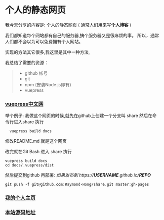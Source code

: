 # 个人的静态网页
  我今天分享的内容是: 个人的静态网页 ( 通常人们用来写**个人博客** )

我们都知道每个网站都有自己的服务器,搞个服务器又是很麻烦的事。
所以，通常人们都不会以为可以免费拥有个人网站。

实现的方法其它很多,我这里是其中一种方法,

我总结了需要的资源：
> * github 帐号
> *  git 
> *  npm (安装Node.js即有)
> * vuepress 
### [vuepress中文网](http://caibaojian.com/vuepress/guide/getting-started.html)

举个例子:
  我做这个网页的时候,就先在github上创建一个分支叫 share
  然后在命令行进入share 执行
  ```
    vuepress build docs
  ```
  修改README.md 就是这个网页

  改完就在Git Bash 进入 share 执行
  ```
  vuepress build docs
  cd docs/.vuepress/dist
  ```
  然后提交到github 
  再部署:
  *如果发布到 https://**USERNAME**.github.io/**REPO***
  ```
  git push -f git@github.com:Raymond-Hong/share.git master:gh-pages
  ```


### [我的个人主页](https://raymond-hong.github.io)

### [本站源码地址](https://github.com/Raymond-Hong/share)